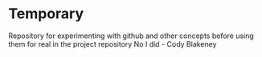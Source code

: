 # Temporary
Repository for experimenting with github and other concepts before using them for real in the project repository
No I did - Cody Blakeney